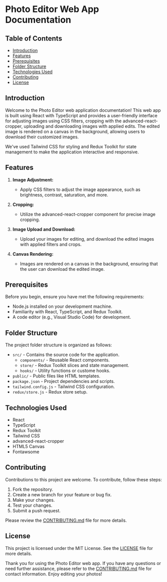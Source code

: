 # Photo Editor Web App Documentation

## Table of Contents

- [Introduction](#introduction)
- [Features](#features)
- [Prerequisites](#prerequisites)
- [Folder Structure](#folder-structure)
- [Technologies Used](#technologies-used)
- [Contributing](#contributing)
- [License](#license)

## Introduction

Welcome to the Photo Editor web application documentation! This web app is built using React with TypeScript and provides a user-friendly interface for adjusting images using CSS filters, cropping with the advanced-react-cropper, uploading and downloading images with applied edits. The edited image is rendered on a canvas in the background, allowing users to download their customized images.

We've used Tailwind CSS for styling and Redux Toolkit for state management to make the application interactive and responsive.

## Features

1. **Image Adjustment:**

   - Apply CSS filters to adjust the image appearance, such as brightness, contrast, saturation, and more.

2. **Cropping:**

   - Utilize the advanced-react-cropper component for precise image cropping.

3. **Image Upload and Download:**

   - Upload your images for editing, and download the edited images with applied filters and crops.

4. **Canvas Rendering:**
   - Images are rendered on a canvas in the background, ensuring that the user can download the edited image.

## Prerequisites

Before you begin, ensure you have met the following requirements:

- Node.js installed on your development machine.
- Familiarity with React, TypeScript, and Redux Toolkit.
- A code editor (e.g., Visual Studio Code) for development.

## Folder Structure

The project folder structure is organized as follows:

- `src/` - Contains the source code for the application.
  - `components/` - Reusable React components.
  - `store/` - Redux Toolkit slices and state management.
  - `hooks/` - Utility functions or custome hooks.
- `public/` - Public files like HTML templates.
- `package.json` - Project dependencies and scripts.
- `tailwind.config.js` - Tailwind CSS configuration.
- `redux/store.js` - Redux store setup.

## Technologies Used

- React
- TypeScript
- Redux Toolkit
- Tailwind CSS
- advanced-react-cropper
- HTML5 Canvas
- Fontawsome

## Contributing

Contributions to this project are welcome. To contribute, follow these steps:

1. Fork the repository.
2. Create a new branch for your feature or bug fix.
3. Make your changes.
4. Test your changes.
5. Submit a push request.

Please review the [CONTRIBUTING.md](CONTRIBUTING.md) file for more details.

## License

This project is licensed under the MIT License. See the [LICENSE](LICENSE) file for more details.

Thank you for using the Photo Editor web app. If you have any questions or need further assistance, please refer to the [CONTRIBUTING.md](CONTRIBUTING.md) file for contact information. Enjoy editing your photos!
